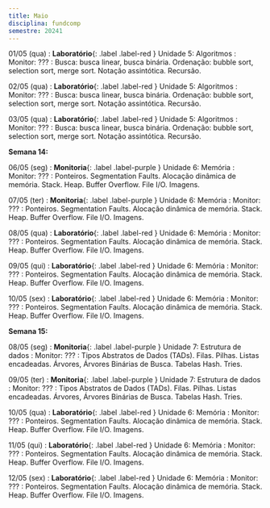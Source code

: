 ```yaml
---
title: Maio
disciplina: fundcomp
semestre: 20241
---
```


01/05 (qua)
: **Laboratório**{: .label .label-red } Unidade 5: Algoritmos
  : Monitor: ???
: Busca: busca linear, busca binária. Ordenação: bubble sort, selection sort, merge sort. Notação assintótica. Recursão.

02/05 (qua)
: **Laboratório**{: .label .label-red } Unidade 5: Algoritmos
  : Monitor: ???
: Busca: busca linear, busca binária. Ordenação: bubble sort, selection sort, merge sort. Notação assintótica. Recursão.

03/05 (qua)
: **Laboratório**{: .label .label-red } Unidade 5: Algoritmos
  : Monitor: ???
: Busca: busca linear, busca binária. Ordenação: bubble sort, selection sort, merge sort. Notação assintótica. Recursão.


**Semana 14:**

06/05 (seg)
: **Monitoria**{: .label .label-purple } Unidade 6: Memória
  : Monitor: ???
: Ponteiros. Segmentation Faults. Alocação dinâmica de memória. Stack. Heap. Buffer Overflow. File I/O. Imagens.

07/05 (ter)
: **Monitoria**{: .label .label-purple } Unidade 6: Memória
  : Monitor: ???
: Ponteiros. Segmentation Faults. Alocação dinâmica de memória. Stack. Heap. Buffer Overflow. File I/O. Imagens.

08/05 (qua)
: **Laboratório**{: .label .label-red } Unidade 6: Memória
  : Monitor: ???
: Ponteiros. Segmentation Faults. Alocação dinâmica de memória. Stack. Heap. Buffer Overflow. File I/O. Imagens.

09/05 (qui)
: **Laboratório**{: .label .label-red } Unidade 6: Memória
  : Monitor: ???
: Ponteiros. Segmentation Faults. Alocação dinâmica de memória. Stack. Heap. Buffer Overflow. File I/O. Imagens.

10/05 (sex)
: **Laboratório**{: .label .label-red } Unidade 6: Memória
  : Monitor: ???
: Ponteiros. Segmentation Faults. Alocação dinâmica de memória. Stack. Heap. Buffer Overflow. File I/O. Imagens.


**Semana 15:**

08/05 (seg)
: **Monitoria**{: .label .label-purple } Unidade 7: Estrutura de dados
  : Monitor: ???
: Tipos Abstratos de Dados (TADs). Filas. Pilhas. Listas encadeadas. Árvores, Árvores Binárias de Busca. Tabelas Hash. Tries.

09/05 (ter)
: **Monitoria**{: .label .label-purple } Unidade 7: Estrutura de dados
  : Monitor: ???
: Tipos Abstratos de Dados (TADs). Filas. Pilhas. Listas encadeadas. Árvores, Árvores Binárias de Busca. Tabelas Hash. Tries.

10/05 (qua)
: **Laboratório**{: .label .label-red } Unidade 6: Memória
  : Monitor: ???
: Ponteiros. Segmentation Faults. Alocação dinâmica de memória. Stack. Heap. Buffer Overflow. File I/O. Imagens.

11/05 (qui)
: **Laboratório**{: .label .label-red } Unidade 6: Memória
  : Monitor: ???
: Ponteiros. Segmentation Faults. Alocação dinâmica de memória. Stack. Heap. Buffer Overflow. File I/O. Imagens.

12/05 (sex)
: **Laboratório**{: .label .label-red } Unidade 6: Memória
  : Monitor: ???
: Ponteiros. Segmentation Faults. Alocação dinâmica de memória. Stack. Heap. Buffer Overflow. File I/O. Imagens.